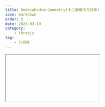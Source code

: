 ```yaml
---
title: DodecahedronGeometry(十二面缓冲几何体)
icon: markdown
order: 5
date: 2023-03-10
category:
    - threejs
tag:
    - 几何体
---
```


<IFrame url="https://luotainxu-demo.netlify.app/#/threejs/dodecahedronGeometry"/>

## DodecahedronGeometry

## 构造器

### radius : Float

十二面体的半径，默认值为1

### detail : Integer

默认值为0。将这个值设为一个大于0的数将会为它增加一些顶点，使其不再是一个十二面体

## 属性

共有属性请参见其基类PolyhedronGeometry

### .parameters : Object

一个包含着构造函数中每个参数的对象。在对象实例化之后，对该属性的任何修改都不会改变这个几何体。

## 方法

共有方法请参见其基类PolyhedronGeometry
